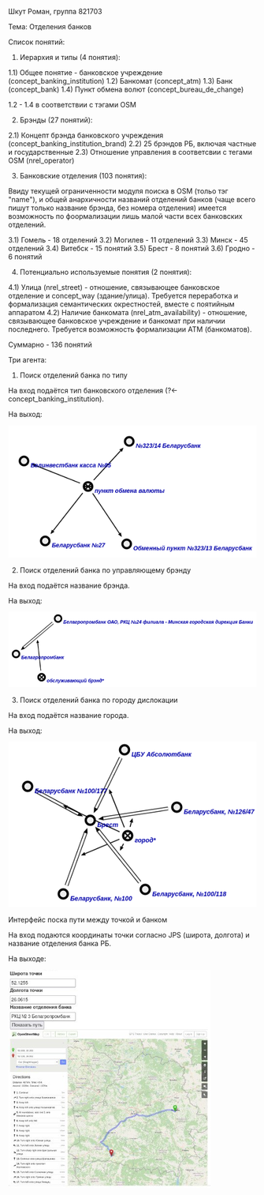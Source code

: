 Шкут Роман, группа 821703

Тема: Отделения банков

Список понятий:

1) Иерархия и типы (4 понятия):

1.1) Общее понятие - банковское учреждение (concept_banking_institution)
1.2) Банкомат (concept_atm)
1.3) Банк (concept_bank)
1.4) Пункт обмена волют (concept_bureau_de_change)

1.2 - 1.4 в соответствии с тэгами OSM

2) Брэнды (27 понятий):

2.1) Концепт брэнда банковского учреждения (concept_banking_institution_brand)
2.2) 25 брэндов РБ, включая частные и государственные 
2.3) Отношение управления в соответсвии с тегами OSM (nrel_operator)

3) Банковские отделения (103 понятия):

Ввиду текущей ограниченности модуля поиска в OSM (тольо тэг "name"),
и общей анархичности названий отделений банков (чаще всего пишут
только название брэнда, без номера отделения) имеется возможность по 
фоормализации лишь малой части всех банковских отделений.

3.1) Гомель - 18 отделений 
3.2) Могилев - 11 отделений
3.3) Минск - 45 отделений
3.4) Витебск - 15 понятий
3.5) Брест - 8 понятий
3.6) Гродно - 6 понятий

4) Потенциально используемые понятия (2 понятия):

4.1) Улица (nrel_street) - отношение, связывающее банковское отделение и concept_way (здание/улица).
Требуется переработка и формализация семантических окрестностей, вместе с поятийным аппаратом
4.2) Наличие банкомата (nrel_atm_availability) - отношение, связывающее банковское учреждение и банкомат при наличии последнего.
Требуется возможность формализации ATM (банкоматов).

Суммарно - 136 понятий

Три агента:
1. Поиск отделений банка по типу
	
На вход подаётся тип банковского отделения (?<-concept_banking_institution).
	
На выход:
	
![](https://github.com/DamnedDeus/ostis-geography/blob/pis/docs/type.png)
	
2. Поиск отделений банка по управляющему брэнду
	
На вход подаётся название брэнда.
	
На выход:
	
![](https://github.com/DamnedDeus/ostis-geography/blob/pis/docs/brand.png)
	
3. Поиск отделений банка по городу дислокации
	
На вход подаётся название города.
	
На выход:
	
![](https://github.com/DamnedDeus/ostis-geography/blob/pis/docs/city.png)

Интерфейс поска пути между точкой и банком

На вход подаются координаты точки согласно JPS (широта, долгота) и название отделения банка РБ.

На выходе:

![](https://github.com/DamnedDeus/ostis-geography/blob/pis/docs/interface.png)

